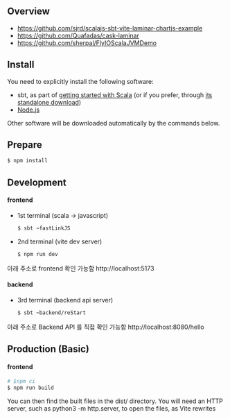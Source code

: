 ## Overview
* https://github.com/sjrd/scalajs-sbt-vite-laminar-chartjs-example
* https://github.com/Quafadas/cask-laminar
* https://github.com/sherpal/FlyIOScalaJVMDemo

## Install
You need to explicitly install the following software:

* sbt, as part of [getting started with Scala](https://docs.scala-lang.org/getting-started/index.html) (or if you prefer, through [its standalone download](https://www.scala-sbt.org/download.html))
* [Node.js](https://nodejs.org/en/)

Other software will be downloaded automatically by the commands below.


## Prepare

```bash
$ npm install
```


## Development

#### frontend
* 1st terminal (scala -> javascript)  
  ```bash
  $ sbt ~fastLinkJS
  ```

* 2nd terminal (vite dev server)
  ```bash
  $ npm run dev
  ```
  
아래 주소로 frontend 확인 가능함 
http://localhost:5173


#### backend
* 3rd terminal (backend api server)
  ```bash
  $ sbt ~backend/reStart
  ```
아래 주소로 Backend API 를 직접 확인 가능함
http://localhost:8080/hello


## Production (Basic)
#### frontend  
  ```bash
  # $npm ci
  $ npm run build
  ```

You can then find the built files in the dist/ directory. You will need an HTTP server, such as python3 -m http.server, to open the files, as Vite rewrites <script> tags to prevent cross-origin requests.

#### frontend 와 backend 를 각각 분리해 배포

## Production (Simple) 
One Jar 로 만들어 backend server 에서 html, js 서빙하기   

#### Dockerfile 의 ENTRYPOINT 확인
```
"caskweb.Main"
```

#### frontend 를 포함해 one-jar (app.jar) 로 만들기 
```
npm run build

rsync -av --delete dist backend/src/main/resources/dist
# rm -rf backend/src/main/resources/dist 
# mv dist backend/src/main/resources/dist 

sbt backend/assembly  # backend/target/scala-2.13/app.jar

# java -cp app.jar caskweb.Main
# http://localhost:8080 로 확인
```


#### Dockerfile 을 이용해 docker image 생성
```
docker build --tag demoscalaflyio .
docker run --rm -p 9000:8080 demoscalaflyio
```


---

### 개발 가이드
* main.js 에 의존성 있는(최종 index.html 에서 `link`(css)  혹은 `script`(js) 등으로 참조되어야 할) resource (js, css) 를 import 하면 `npm run build` 시 `dist/assets` 디렉토리에 모이게 된다. (js 파일은 bundling 됨)
* main.js 에서 import 하지 않지만 필요한 리소스(이미지 파일 등) 은 `frontend/public` 디렉토리에 넣는다.(vite.config.js 파일에서 `publicDir` 을 frontend/public 으로 설정했음)  `npm run build` 시 `dist/` 디렉토리에 모이게 된다. [vite-public-directory](https://vitejs.dev/guide/assets.html#the-public-directory)  
  * You should always reference public assets using root absolute path - for example, public/icon.png should be referenced in source code as /icon.png
  * Assets in public cannot be imported from JavaScript.
* main.js 에서 사용하는 @public 의 위치는 `frontend\target\scala-2.13\frontend-opt` 혹은 `frontend\target\scala-2.13\frontend-fastopt` 가 될 수 있다. 
